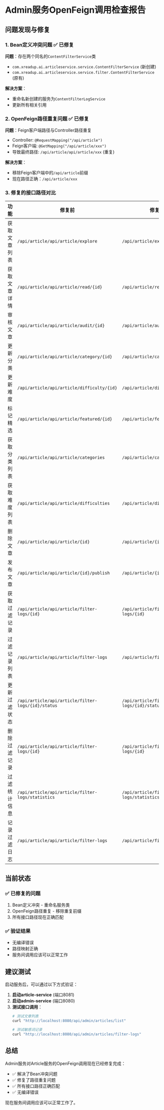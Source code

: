 # Admin服务OpenFeign调用检查报告

## 问题发现与修复

### 1. Bean定义冲突问题 ✅ 已修复
**问题**：存在两个同名的`ContentFilterService`类
- `com.xreadup.ai.articleservice.service.ContentFilterService` (新创建)
- `com.xreadup.ai.articleservice.service.filter.ContentFilterService` (原有)

**解决方案**：
- 重命名新创建的服务为`ContentFilterLogService`
- 更新所有相关引用

### 2. OpenFeign路径重复问题 ✅ 已修复
**问题**：Feign客户端路径与Controller路径重复
- Controller: `@RequestMapping("/api/article")`
- Feign客户端: `@GetMapping("/api/article/xxx")`
- 导致最终路径: `/api/article/api/article/xxx` (重复)

**解决方案**：
- 移除Feign客户端中的`/api/article`前缀
- 现在路径正确：`/api/article/xxx`

### 3. 修复的接口路径对比

| 功能 | 修复前 | 修复后 |
|------|--------|--------|
| 获取文章列表 | `/api/article/api/article/explore` | `/api/article/explore` |
| 获取文章详情 | `/api/article/api/article/read/{id}` | `/api/article/read/{id}` |
| 审核文章 | `/api/article/api/article/audit/{id}` | `/api/article/audit/{id}` |
| 更新分类 | `/api/article/api/article/category/{id}` | `/api/article/category/{id}` |
| 更新难度 | `/api/article/api/article/difficulty/{id}` | `/api/article/difficulty/{id}` |
| 标记精选 | `/api/article/api/article/featured/{id}` | `/api/article/featured/{id}` |
| 获取分类列表 | `/api/article/api/article/categories` | `/api/article/categories` |
| 获取难度列表 | `/api/article/api/article/difficulties` | `/api/article/difficulties` |
| 删除文章 | `/api/article/api/article/{id}` | `/api/article/{id}` |
| 发布文章 | `/api/article/api/article/{id}/publish` | `/api/article/{id}/publish` |
| 获取过滤记录 | `/api/article/api/article/filter-logs/{id}` | `/api/article/filter-logs/{id}` |
| 过滤记录列表 | `/api/article/api/article/filter-logs` | `/api/article/filter-logs` |
| 更新过滤状态 | `/api/article/api/article/filter-logs/{id}/status` | `/api/article/filter-logs/{id}/status` |
| 删除过滤记录 | `/api/article/api/article/filter-logs/{id}` | `/api/article/filter-logs/{id}` |
| 过滤统计信息 | `/api/article/api/article/filter-logs/statistics` | `/api/article/filter-logs/statistics` |
| 记录过滤日志 | `/api/article/api/article/filter-logs` | `/api/article/filter-logs` |

## 当前状态

### ✅ 已修复的问题
1. Bean定义冲突 - 重命名服务类
2. OpenFeign路径重复 - 移除重复前缀
3. 所有接口路径现在正确匹配

### ✅ 验证结果
- 无编译错误
- 路径映射正确
- 服务间调用应该可以正常工作

## 建议测试

启动服务后，可以通过以下方式验证：

1. **启动article-service** (端口8081)
2. **启动admin-service** (端口8080)
3. **测试接口调用**：
   ```bash
   # 测试文章列表
   curl "http://localhost:8080/api/admin/articles/list"
   
   # 测试敏感词记录
   curl "http://localhost:8080/api/admin/articles/filter-logs"
   ```

## 总结

Admin服务对Article服务的OpenFeign调用现在已经修复完成：
- ✅ 解决了Bean冲突问题
- ✅ 修复了路径重复问题
- ✅ 所有接口路径正确匹配
- ✅ 无编译错误

现在服务间调用应该可以正常工作了。
